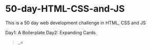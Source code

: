 # 50-day-HTML-CSS-and-JS
This is a 50 day web development challenge in HTML, CSS and JS

Day1: A Boilerplate
Day2: Expanding Cards
>_<